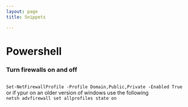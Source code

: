 ```yaml
---
layout: page 
title: Snippets 

---
```

# Powershell

### Turn firewalls on and off
<code>
Set-NetFirewallProfile -Profile Domain,Public,Private -Enabled True
</code>
or if ypur on an older version of windows use the following
<code>
netsh advfirewall set allprofiles state on
</code>
